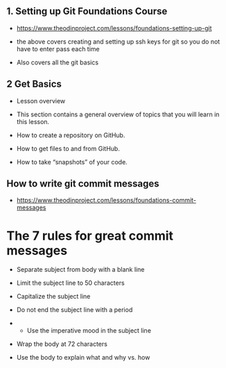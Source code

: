 ## 1. Setting up Git Foundations Course
- https://www.theodinproject.com/lessons/foundations-setting-up-git

- the above covers creating and setting up ssh keys for git so you do not have to enter pass each time

- Also covers all the git basics
## 2 Get Basics
- Lesson overview

- This section contains a general  overview of topics that you will learn in this lesson.

- How to create a repository on GitHub.
- How to get files to and from GitHub.
- How to take “snapshots” of your code.

## How to write git commit messages
- https://www.theodinproject.com/lessons/foundations-commit-messages

# The 7 rules for great commit messages

- Separate subject from body with a blank line

- Limit the subject line to 50 characters

- Capitalize the subject line

- Do not end the subject line with a period

- - Use the imperative mood in the subject line

- Wrap the body at 72 characters

- Use the body to explain what and why vs. how